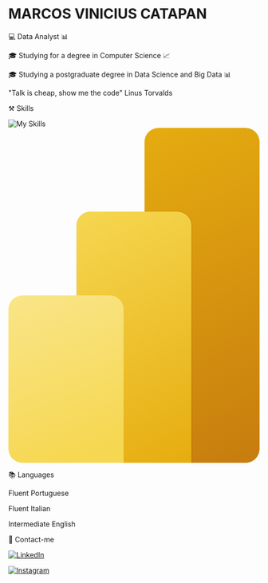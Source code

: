 # MARCOS VINICIUS CATAPAN

💻 Data Analyst 📊

🎓 Studying for a degree in Computer Science  📈

🎓 Studying a postgraduate degree in Data Science and Big Data 📊

 "Talk is cheap, show me the code" Linus Torvalds 


⚒️ Skills

![My Skills](https://skillicons.dev/icons?i=py,mysql,ai,visualstudio&perline=4) <?xml version="1.0" encoding="UTF-8" standalone="no"?>
<svg
   xmlns:dc="http://purl.org/dc/elements/1.1/"
   xmlns:cc="http://creativecommons.org/ns#"
   xmlns:rdf="http://www.w3.org/1999/02/22-rdf-syntax-ns#"
   xmlns:svg="http://www.w3.org/2000/svg"
   xmlns="http://www.w3.org/2000/svg"
   width="1200"
   height="1600"
   viewBox="0 0 1200 1600"
   fill="none"
   version="1.1"
   id="svg19655">
  <metadata
     id="metadata19659">
    <rdf:RDF>
      <cc:Work
         rdf:about="">
        <dc:format>image/svg+xml</dc:format>
        <dc:type
           rdf:resource="http://purl.org/dc/dcmitype/StillImage" />
        <dc:title></dc:title>
      </cc:Work>
    </rdf:RDF>
  </metadata>
  <mask
     id="mask0"
     mask-type="alpha"
     maskUnits="userSpaceOnUse"
     x="200"
     y="0"
     width="1200"
     height="1600">
    <path
       d="m 1333.25,0 c 36.86,0 66.75,29.8849 66.75,66.75 v 1466.5 c 0,36.86 -29.89,66.75 -66.75,66.75 H 266.667 C 229.848,1600 200,1570.15 200,1533.33 V 866.667 C 200,829.848 229.848,800 266.667,800 H 525 V 466.667 C 525,429.848 554.848,400 591.667,400 H 850 V 66.75 C 850,29.885 879.885,0 916.75,0 Z"
       fill="#ffffff"
       id="path19600" />
  </mask>
  <g
     mask="url(#mask0)"
     id="g19611"
     transform="translate(-200)">
    <path
       d="m 1400,66.75 v 1466.5 c 0,36.86 -29.89,66.75 -66.75,66.75 H 916.75 C 879.885,1600 850,1570.11 850,1533.25 V 66.75 C 850,29.885 879.885,0 916.75,0 h 416.5 c 36.87,0 66.75,29.8849 66.75,66.75 z"
       fill="url(#paint0_linear)"
       id="path19603"
       style="fill:url(#paint0_linear)" />
    <g
       filter="url(#filter0_dd)"
       id="g19607">
      <path
         d="M 1075,466.667 V 1600 H 525 V 466.667 C 525,429.848 554.848,400 591.667,400 h 416.663 c 36.82,0 66.67,29.848 66.67,66.667 z"
         fill="url(#paint1_linear)"
         id="path19605"
         style="fill:url(#paint1_linear)" />
    </g>
    <path
       d="m 200,866.667 v 666.663 c 0,36.82 29.848,66.67 66.667,66.67 H 750 V 866.667 C 750,829.848 720.152,800 683.333,800 H 266.667 C 229.848,800 200,829.848 200,866.667 Z"
       fill="url(#paint2_linear)"
       id="path19609"
       style="fill:url(#paint2_linear)" />
  </g>
  <defs
     id="defs19653">
    <filter
       id="filter0_dd"
       x="519.66699"
       y="396"
       width="560.66699"
       height="1210.67"
       filterUnits="userSpaceOnUse"
       color-interpolation-filters="sRGB">
      <feFlood
         flood-opacity="0"
         result="BackgroundImageFix"
         id="feFlood19613" />
      <feColorMatrix
         in="SourceAlpha"
         type="matrix"
         values="0 0 0 0 0 0 0 0 0 0 0 0 0 0 0 0 0 0 127 0"
         id="feColorMatrix19615" />
      <feOffset
         dy="0.253333"
         id="feOffset19617" />
      <feGaussianBlur
         stdDeviation="0.253333"
         id="feGaussianBlur19619" />
      <feColorMatrix
         type="matrix"
         values="0 0 0 0 0 0 0 0 0 0 0 0 0 0 0 0 0 0 0.2 0"
         id="feColorMatrix19621" />
      <feBlend
         mode="normal"
         in2="BackgroundImageFix"
         result="effect1_dropShadow"
         id="feBlend19623" />
      <feColorMatrix
         in="SourceAlpha"
         type="matrix"
         values="0 0 0 0 0 0 0 0 0 0 0 0 0 0 0 0 0 0 127 0"
         id="feColorMatrix19625" />
      <feOffset
         dy="1.33333"
         id="feOffset19627" />
      <feGaussianBlur
         stdDeviation="2.66667"
         id="feGaussianBlur19629" />
      <feColorMatrix
         type="matrix"
         values="0 0 0 0 0 0 0 0 0 0 0 0 0 0 0 0 0 0 0.18 0"
         id="feColorMatrix19631" />
      <feBlend
         mode="normal"
         in2="effect1_dropShadow"
         result="effect2_dropShadow"
         id="feBlend19633" />
      <feBlend
         mode="normal"
         in="SourceGraphic"
         in2="effect2_dropShadow"
         result="shape"
         id="feBlend19635" />
    </filter>
    <linearGradient
       id="paint0_linear"
       x1="758.33301"
       y1="-1.49632e-05"
       x2="1447.8199"
       y2="1507.15"
       gradientUnits="userSpaceOnUse">
      <stop
         stop-color="#E6AD10"
         id="stop19638" />
      <stop
         offset="1"
         stop-color="#C87E0E"
         id="stop19640" />
    </linearGradient>
    <linearGradient
       id="paint1_linear"
       x1="524.95502"
       y1="400"
       x2="1105.79"
       y2="1561.67"
       gradientUnits="userSpaceOnUse">
      <stop
         stop-color="#F6D751"
         id="stop19643" />
      <stop
         offset="1"
         stop-color="#E6AD10"
         id="stop19645" />
    </linearGradient>
    <linearGradient
       id="paint2_linear"
       x1="199.955"
       y1="800"
       x2="519.784"
       y2="1581.6801"
       gradientUnits="userSpaceOnUse">
      <stop
         stop-color="#F9E589"
         id="stop19648" />
      <stop
         offset="1"
         stop-color="#F6D751"
         id="stop19650" />
    </linearGradient>
  </defs>
</svg>


📚 Languages

Fluent Portuguese

Fluent Italian

Intermediate English


📧 Contact-me

[![LinkedIn](https://img.shields.io/badge/LinkedIn-0077B5?style=for-the-badge&logo=linkedin&logoColor=white)](https://www.linkedin.com/in/marcos-vinicius-catapan-b766b1305/)

[![Instagram](https://img.shields.io/badge/-Instagram-%23E4405F?style=for-the-badge&logo=instagram&logoColor=white)](https://www.instagram.com/marcos_catapan/)


